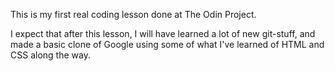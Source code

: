 This is my first real coding lesson done at The Odin Project.

I expect that after this lesson, I will have learned a lot of new git-stuff, and made a basic clone of Google using some of what I've learned of HTML and CSS along the way.
